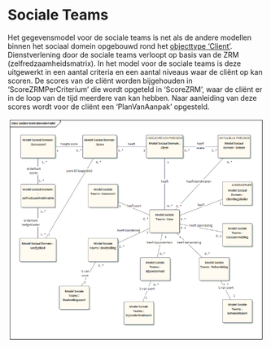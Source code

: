 # Sociale Teams

Het gegevensmodel voor de sociale teams is net als de andere modellen binnen het sociaal domein opgebouwd rond het [objecttype ‘Client’](socdomeingeneriek.md). Dienstverlening door de sociale teams verloopt op basis van de ZRM (zelfredzaamheidsmatrix). In het model voor de sociale teams is deze uitgewerkt in een aantal criteria en een aantal niveaus waar de cliënt op kan scoren. De scores van de cliënt worden bijgehouden in ‘ScoreZRMPerCriterium’ die wordt opgeteld in ‘ScoreZRM’, waar de cliënt er in de loop van de tijd meerdere van kan hebben.
Naar aanleiding van deze scores wordt voor de cliënt een ‘PlanVanAanpak’ opgesteld.

![Gegevensmodel Sociale Teams][socteams]

[socteams]: image/EAID_50F1F1BC_5866_45b9_A062_4C41F0C7766C.gif "Gegevensmodel Sociale Teams"
